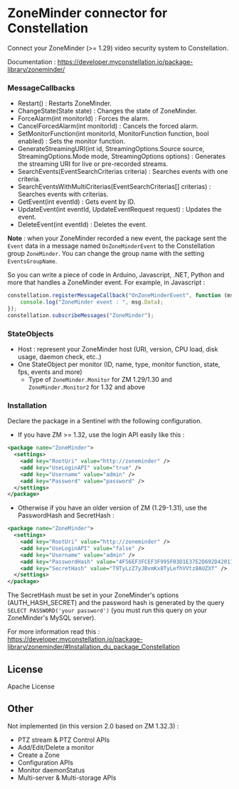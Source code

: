 # ZoneMinder connector for Constellation

Connect your ZoneMinder (>= 1.29) video security system to Constellation.

Documentation : https://developer.myconstellation.io/package-library/zoneminder/

### MessageCallbacks
 - Restart() : Restarts ZoneMinder.
 - ChangeState(State state) : Changes the state of ZoneMinder.
 - ForceAlarm(int monitorId) : Forces the alarm.
 - CancelForcedAlarm(int monitorId) : Cancels the forced alarm.
 - SetMonitorFunction(int monitorId, MonitorFunction function, bool enabled) : Sets the monitor function.
 - GenerateStreamingURI(int id, StreamingOptions.Source source, StreamingOptions.Mode mode, StreamingOptions options) : Generates the streaming URI for live or pre-recorded streams.
 - SearchEvents(EventSearchCriterias criteria) : Searches events with one criteria.
 - SearchEventsWithMultiCriterias(EventSearchCriterias[] criterias) : Searches events with criterias.
 - GetEvent(int eventId) : Gets event by ID.
 - UpdateEvent(int eventId, UpdateEventRequest request) : Updates the event.
 - DeleteEvent(int eventId) : Deletes the event.

**Note** : when your ZoneMinder recorded a new event, the package sent the `Event` data in a message named `OnZoneMinderEvent` to the Constellation group `ZoneMinder`. You can change the group name with the setting `EventsGroupName`.

So you can write a piece of code in Arduino, Javascript, .NET, Python and more that handles a ZoneMinder event. For example, in Javascript :

```javascript
constellation.registerMessageCallback("OnZoneMinderEvent", function (msg) {
    console.log("ZoneMinder event : ", msg.Data);
});
constellation.subscribeMessages("ZoneMinder");
```


### StateObjects
 - Host : represent your ZoneMinder host (URI, version, CPU load, disk usage, daemon check, etc..) 
 - One StateObject per monitor (ID, name, type, monitor function, state, fps, events and more)
   - Type of `ZoneMinder.Monitor` for ZM 1.29/1.30 and `ZoneMinder.Monitor2` for 1.32 and above

### Installation

Declare the package in a Sentinel with the following configuration.

* If you have ZM >= 1.32, use the login API easily like this :

```xml
<package name="ZoneMinder">
  <settings>
    <add key="RootUri" value="http://zoneminder" />
    <add key="UseLoginAPI" value="true" />
    <add key="Username" value="admin" />
    <add key="Password" value="password" />
  </settings>
</package>
```

* Otherwise if you have an older version of ZM (1.29-1.31), use the PasswordHash and SecretHash :

```xml
<package name="ZoneMinder">
  <settings>
    <add key="RootUri" value="http://zoneminder" />
    <add key="UseLoginAPI" value="false" />
    <add key="Username" value="admin" />
    <add key="PasswordHash" value="4F56EF3FCEF3F995F03D1E37E2D692D420111476" />
    <add key="SecretHash" value="T9TyLzZ7yJBvmKx8TyLefhVVtz8AUZXf" />
  </settings>
</package>
```

The SecretHash must be set in your ZoneMinder's options (AUTH_HASH_SECRET) and the password hash is generated by the query `SELECT PASSWORD('your password')` (you must run this query on your ZoneMinder's MySQL server).

For more information read this : https://developer.myconstellation.io/package-library/zoneminder/#Installation_du_package_Constellation

License
----

Apache License

Other
----

Not implemented (in this version 2.0 based on ZM 1.32.3) :
- PTZ stream & PTZ Control APIs
- Add/Edit/Delete a monitor
- Create a Zone
- Configuration APIs
- Monitor daemonStatus
- Multi-server & Multi-storage APIs